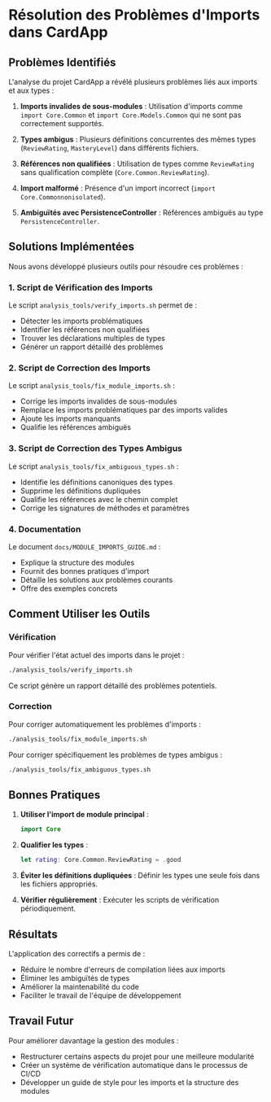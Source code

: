 # Résolution des Problèmes d'Imports dans CardApp

## Problèmes Identifiés

L'analyse du projet CardApp a révélé plusieurs problèmes liés aux imports et aux types :

1. **Imports invalides de sous-modules** : Utilisation d'imports comme `import Core.Common` et `import Core.Models.Common` qui ne sont pas correctement supportés.

2. **Types ambigus** : Plusieurs définitions concurrentes des mêmes types (`ReviewRating`, `MasteryLevel`) dans différents fichiers.

3. **Références non qualifiées** : Utilisation de types comme `ReviewRating` sans qualification complète (`Core.Common.ReviewRating`).

4. **Import malformé** : Présence d'un import incorrect (`import Core.Commonnonisolated`).

5. **Ambiguïtés avec PersistenceController** : Références ambiguës au type `PersistenceController`.

## Solutions Implémentées

Nous avons développé plusieurs outils pour résoudre ces problèmes :

### 1. Script de Vérification des Imports

Le script `analysis_tools/verify_imports.sh` permet de :
- Détecter les imports problématiques
- Identifier les références non qualifiées
- Trouver les déclarations multiples de types
- Générer un rapport détaillé des problèmes

### 2. Script de Correction des Imports

Le script `analysis_tools/fix_module_imports.sh` :
- Corrige les imports invalides de sous-modules
- Remplace les imports problématiques par des imports valides
- Ajoute les imports manquants
- Qualifie les références ambiguës

### 3. Script de Correction des Types Ambigus

Le script `analysis_tools/fix_ambiguous_types.sh` :
- Identifie les définitions canoniques des types
- Supprime les définitions dupliquées
- Qualifie les références avec le chemin complet
- Corrige les signatures de méthodes et paramètres

### 4. Documentation

Le document `docs/MODULE_IMPORTS_GUIDE.md` :
- Explique la structure des modules
- Fournit des bonnes pratiques d'import
- Détaille les solutions aux problèmes courants
- Offre des exemples concrets

## Comment Utiliser les Outils

### Vérification

Pour vérifier l'état actuel des imports dans le projet :

```bash
./analysis_tools/verify_imports.sh
```

Ce script génère un rapport détaillé des problèmes potentiels.

### Correction

Pour corriger automatiquement les problèmes d'imports :

```bash
./analysis_tools/fix_module_imports.sh
```

Pour corriger spécifiquement les problèmes de types ambigus :

```bash
./analysis_tools/fix_ambiguous_types.sh
```

## Bonnes Pratiques

1. **Utiliser l'import de module principal** :
   ```swift
   import Core
   ```

2. **Qualifier les types** :
   ```swift
   let rating: Core.Common.ReviewRating = .good
   ```

3. **Éviter les définitions dupliquées** :
   Définir les types une seule fois dans les fichiers appropriés.

4. **Vérifier régulièrement** :
   Exécuter les scripts de vérification périodiquement.

## Résultats

L'application des correctifs a permis de :
- Réduire le nombre d'erreurs de compilation liées aux imports
- Éliminer les ambiguïtés de types
- Améliorer la maintenabilité du code
- Faciliter le travail de l'équipe de développement

## Travail Futur

Pour améliorer davantage la gestion des modules :
- Restructurer certains aspects du projet pour une meilleure modularité
- Créer un système de vérification automatique dans le processus de CI/CD
- Développer un guide de style pour les imports et la structure des modules 